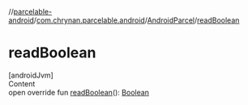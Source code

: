 //[parcelable-android](../../../index.md)/[com.chrynan.parcelable.android](../index.md)/[AndroidParcel](index.md)/[readBoolean](read-boolean.md)



# readBoolean  
[androidJvm]  
Content  
open override fun [readBoolean](read-boolean.md)(): [Boolean](https://kotlinlang.org/api/latest/jvm/stdlib/kotlin/-boolean/index.html)  



